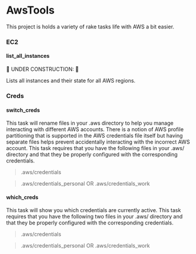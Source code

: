 # AwsTools

This project is holds a variety of rake tasks life with AWS a bit easier.

### EC2
#### list_all_instances

:construction_worker: UNDER CONSTRUCTION: :construction_worker:

Lists all instances and their state for all AWS regions.

### Creds
#### switch_creds
This task will rename files in your .aws directory to help you manage interacting with different AWS accounts. There is a notion of AWS profile partitioning that is supported in the AWS credentials file itself but having separate files helps prevent accidentally interacting with the incorrect AWS account.
This task requires that you have the following files in your .aws/ directory and that they be properly configured with the corresponding credentials.
> .aws/credentials

> .aws/credentials_personal OR .aws/credentials_work

#### which_creds
This task will show you which credentials are currently active.  This task requires that you have the following two files in your .aws/ directory and that they be properly configured with the corresponding credentials.
> .aws/credentials

> .aws/credentials_personal OR .aws/credentials_work
